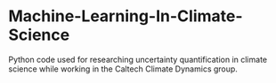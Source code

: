 # Machine-Learning-In-Climate-Science
Python code used for researching uncertainty quantification in climate science while working in the Caltech Climate Dynamics group.
